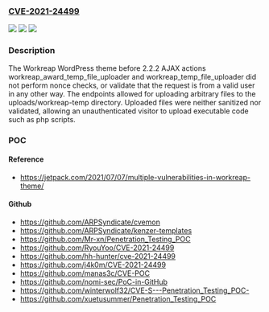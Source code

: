 ### [CVE-2021-24499](https://cve.mitre.org/cgi-bin/cvename.cgi?name=CVE-2021-24499)
![](https://img.shields.io/static/v1?label=Product&message=Workreap&color=blue)
![](https://img.shields.io/static/v1?label=Version&message=2.2.2%3C%202.2.2%20&color=brighgreen)
![](https://img.shields.io/static/v1?label=Vulnerability&message=CWE-434%20Unrestricted%20Upload%20of%20File%20with%20Dangerous%20Type&color=brighgreen)

### Description

The Workreap WordPress theme before 2.2.2 AJAX actions workreap_award_temp_file_uploader and workreap_temp_file_uploader did not perform nonce checks, or validate that the request is from a valid user in any other way. The endpoints allowed for uploading arbitrary files to the uploads/workreap-temp directory. Uploaded files were neither sanitized nor validated, allowing an unauthenticated visitor to upload executable code such as php scripts.

### POC

#### Reference
- https://jetpack.com/2021/07/07/multiple-vulnerabilities-in-workreap-theme/

#### Github
- https://github.com/ARPSyndicate/cvemon
- https://github.com/ARPSyndicate/kenzer-templates
- https://github.com/Mr-xn/Penetration_Testing_POC
- https://github.com/RyouYoo/CVE-2021-24499
- https://github.com/hh-hunter/cve-2021-24499
- https://github.com/j4k0m/CVE-2021-24499
- https://github.com/manas3c/CVE-POC
- https://github.com/nomi-sec/PoC-in-GitHub
- https://github.com/winterwolf32/CVE-S---Penetration_Testing_POC-
- https://github.com/xuetusummer/Penetration_Testing_POC

